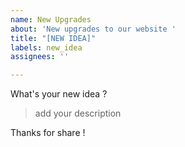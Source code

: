 ```yaml
---
name: New Upgrades
about: 'New upgrades to our website '
title: "[NEW IDEA]"
labels: new_idea
assignees: ''

---
```


What's your new idea ?

>add your description


Thanks for share !
